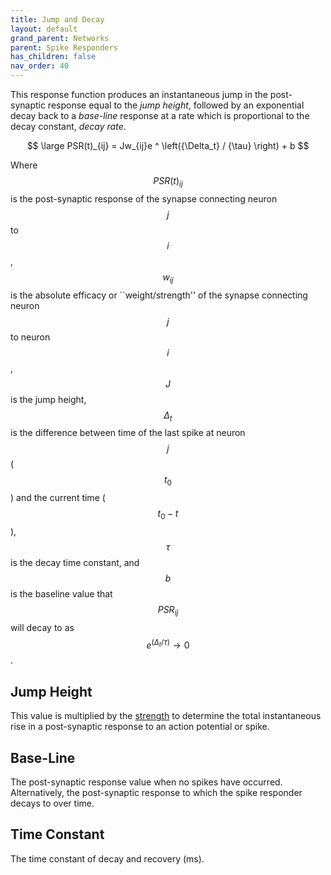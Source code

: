 ```yaml
---
title: Jump and Decay
layout: default
grand_parent: Networks
parent: Spike Responders
has_children: false
nav_order: 40
---
```


This response function produces an instantaneous jump in the post-synaptic response equal to the *jump height*, followed by an exponential decay back to a *base-line* response at a rate which is proportional to the decay constant, *decay rate*.

$$
\large PSR(t)_{ij} = Jw_{ij}e ^ \left({\Delta_t} / {\tau} \right) + b
$$

Where $$PSR(t)_{ij}$$ is the post-synaptic response of the synapse connecting neuron $$j$$ to $$i$$, $$w_{ij}$$ is the absolute efficacy or ``weight/strength'' of the synapse connecting neuron $$j$$ to neuron $$i$$, $$J$$ is the jump height, $$\Delta_t$$ is the difference between time of the last spike at neuron $$j$$ ($$t_0$$) and the current time ($$t_0 - t$$), $$\tau$$ is the decay time constant, and $$b$$ is the baseline value that $$PSR_{ij}$$ will decay to as $$e^\left(\Delta_t / \tau \right) \rightarrow 0$$.

## Jump Height

This value is multiplied by the [strength](../../synapse.html#Strength) to determine the total instantaneous rise in a post-synaptic response to an action potential or spike.

## Base-Line

The post-synaptic response value when no spikes have occurred. Alternatively, the post-synaptic response to which the spike responder decays to over time.

## Time Constant

The time constant of decay and recovery (ms).
